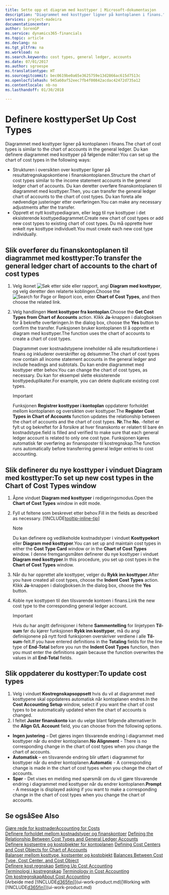 ```yaml
---
title: Sette opp et diagram med kosttyper | Microsoft-dokumentasjon
description: "Diagrammet med kosttyper ligner på kontoplanen i finans."
services: project-madeira
documentationcenter: 
author: SorenGP
ms.service: dynamics365-financials
ms.topic: article
ms.devlang: na
ms.tgt_pltfrm: na
ms.workload: na
ms.search.keywords: cost types, general ledger, accounts
ms.date: 07/01/2017
ms.author: sgroespe
ms.translationtype: HT
ms.sourcegitcommit: bec0619be0a65e3625759e13d2866ac615d7513c
ms.openlocfilehash: 945a60af52eec7fb4f00842acdac42472d735a12
ms.contentlocale: nb-no
ms.lasthandoff: 01/30/2018

---
```

# <a name="set-up-cost-types"></a><span data-ttu-id="8d30e-103">Definere kosttyper</span><span class="sxs-lookup"><span data-stu-id="8d30e-103">Set Up Cost Types</span></span>
<span data-ttu-id="8d30e-104">Diagrammet med kosttyper ligner på kontoplanen i finans.</span><span class="sxs-lookup"><span data-stu-id="8d30e-104">The chart of cost types is similar to the chart of accounts in the general ledger.</span></span> <span data-ttu-id="8d30e-105">Du kan definere diagrammet med kosttyper på følgende måter:</span><span class="sxs-lookup"><span data-stu-id="8d30e-105">You can set up the chart of cost types in the following ways:</span></span>  

-   <span data-ttu-id="8d30e-106">Strukturen i oversikten over kosttyper ligner på resultatregnskapskontiene i finanskontoplanen.</span><span class="sxs-lookup"><span data-stu-id="8d30e-106">Structure the chart of cost types similar to the income statement accounts in the general ledger chart of accounts.</span></span> <span data-ttu-id="8d30e-107">Du kan deretter overføre finanskontoplanen til diagrammet med kosttyper.</span><span class="sxs-lookup"><span data-stu-id="8d30e-107">Then, you can transfer the general ledger chart of accounts to the chart of cost types.</span></span> <span data-ttu-id="8d30e-108">Du kan foreta alle nødvendige justeringer etter overføringen.</span><span class="sxs-lookup"><span data-stu-id="8d30e-108">You can make any necessary adjustments after the transfer.</span></span>  
-   <span data-ttu-id="8d30e-109">Opprett et nytt kosttypediagram, eller legg til nye kosttyper i det eksisterende kosttypediagrammet.</span><span class="sxs-lookup"><span data-stu-id="8d30e-109">Create new chart of cost types or add new cost types to existing chart of cost types.</span></span> <span data-ttu-id="8d30e-110">Du må opprette hver enkelt nye kosttype individuelt.</span><span class="sxs-lookup"><span data-stu-id="8d30e-110">You must create each new cost type individually.</span></span>  

## <a name="to-transfer-the-general-ledger-chart-of-accounts-to-the-chart-of-cost-types"></a><span data-ttu-id="8d30e-111">Slik overfører du finanskontoplanen til diagrammet med kosttyper:</span><span class="sxs-lookup"><span data-stu-id="8d30e-111">To transfer the general ledger chart of accounts to the chart of cost types</span></span>  
1.  <span data-ttu-id="8d30e-112">Velg ikonet ![Søk etter side eller rapport](media/ui-search/search_small.png "Søk etter side eller rapport"), angi **Diagram med kosttyper**, og velg deretter den relaterte koblingen.</span><span class="sxs-lookup"><span data-stu-id="8d30e-112">Choose the ![Search for Page or Report](media/ui-search/search_small.png "Search for Page or Report icon") icon, enter **Chart of Cost Types**, and then choose the related link.</span></span>  
2.  <span data-ttu-id="8d30e-113">Velg handlingen **Hent kosttyper fra kontoplan**.</span><span class="sxs-lookup"><span data-stu-id="8d30e-113">Choose the **Get Cost Types from Chart of Accounts** action.</span></span> <span data-ttu-id="8d30e-114">Klikk **Ja**-knappen i dialogboksen for å bekrefte overføringen.</span><span class="sxs-lookup"><span data-stu-id="8d30e-114">In the dialog box, choose the **Yes** button to confirm the transfer.</span></span> <span data-ttu-id="8d30e-115">Funksjonen bruker kontoplanen til å opprette et diagram med kosttyper.</span><span class="sxs-lookup"><span data-stu-id="8d30e-115">The function uses the chart of accounts to create a chart of cost types.</span></span>  

    <span data-ttu-id="8d30e-116">Diagrammet over kostnadstypene inneholder nå alle resultatkontiene i finans og inkluderer overskrifter og delsummer.</span><span class="sxs-lookup"><span data-stu-id="8d30e-116">The chart of cost types now contain all income statement accounts in the general ledger and include headings and subtotals.</span></span> <span data-ttu-id="8d30e-117">Du kan endre diagrammet med kosttyper etter behov.</span><span class="sxs-lookup"><span data-stu-id="8d30e-117">You can change the chart of cost types, as necessary.</span></span> <span data-ttu-id="8d30e-118">Du kan for eksempel slette eksisterende kosttypeduplikater.</span><span class="sxs-lookup"><span data-stu-id="8d30e-118">For example, you can delete duplicate existing cost types.</span></span>  

    > [!IMPORTANT]  
    >  <span data-ttu-id="8d30e-119">Funksjonen **Registrer kosttyper i kontoplan** oppdaterer forholdet mellom kontoplanen og oversikten over kosttyper.</span><span class="sxs-lookup"><span data-stu-id="8d30e-119">The **Register Cost Types in Chart of Accounts** function updates the relationship between the chart of accounts and the chart of cost types.</span></span> <span data-ttu-id="8d30e-120">**Nr.**</span><span class="sxs-lookup"><span data-stu-id="8d30e-120">The **No.**</span></span> <span data-ttu-id="8d30e-121">-feltet er fylt ut og bekreftet for å forsikre at hver finanskonto er relatert til bare én kostnadstype.</span><span class="sxs-lookup"><span data-stu-id="8d30e-121">field is filled and verified to make sure that each general ledger account is related to only one cost type.</span></span> <span data-ttu-id="8d30e-122">Funksjonen kjøres automatisk før overføring av finansposter til kostregnskap.</span><span class="sxs-lookup"><span data-stu-id="8d30e-122">The function runs automatically before transferring general ledger entries to cost accounting.</span></span>  

## <a name="to-set-up-new-cost-types-in-the-chart-of-cost-types-window"></a><span data-ttu-id="8d30e-123">Slik definerer du nye kosttyper i vinduet Diagram med kosttyper:</span><span class="sxs-lookup"><span data-stu-id="8d30e-123">To set up new cost types in the Chart of Cost Types window</span></span>  
1.  <span data-ttu-id="8d30e-124">Åpne vinduet **Diagram med kosttyper** i redigeringsmodus.</span><span class="sxs-lookup"><span data-stu-id="8d30e-124">Open the **Chart of Cost Types** window in edit mode.</span></span>  
2.  <span data-ttu-id="8d30e-125">Fyll ut feltene som beskrevet etter behov.</span><span class="sxs-lookup"><span data-stu-id="8d30e-125">Fill in the fields as described as necessary.</span></span> [!INCLUDE[tooltip-inline-tip](includes/tooltip-inline-tip_md.md)]

    > [!NOTE]  
    >  <span data-ttu-id="8d30e-126">Du kan definere og vedlikeholde kostnadstyper i vinduet **Kosttypekort** eller **Diagram med kosttyper**.</span><span class="sxs-lookup"><span data-stu-id="8d30e-126">You can set up and maintain cost types in either the **Cost Type Card** window or in the **Chart of Cost Types** window.</span></span> <span data-ttu-id="8d30e-127">I denne fremgangsmåten definerer du nye kosttyper i vinduet **Diagram med kosttyper**.</span><span class="sxs-lookup"><span data-stu-id="8d30e-127">In this procedure, you set up cost types in the **Chart of Cost Types** window.</span></span>

3.  <span data-ttu-id="8d30e-128">Når du har opprettet alle kosttyper, velger du **Rykk inn kosttyper**.</span><span class="sxs-lookup"><span data-stu-id="8d30e-128">After you have created all cost types, choose the **Indent Cost Types** action.</span></span> <span data-ttu-id="8d30e-129">Klikk **Ja**-knappen i dialogboksen.</span><span class="sxs-lookup"><span data-stu-id="8d30e-129">In the dialog box, choose the **Yes** button.</span></span>  
4.  <span data-ttu-id="8d30e-130">Koble nye kosttypen til den tilsvarende kontoen i finans.</span><span class="sxs-lookup"><span data-stu-id="8d30e-130">Link the new cost type to the corresponding general ledger account.</span></span>  

    > [!IMPORTANT]  
    >  <span data-ttu-id="8d30e-131">Hvis du har angitt definisjoner i feltene **Sammentelling** for linjetypen **Til-sum** før du kjører funksjonen **Rykk inn kosttyper**, må du angi definisjonene på nytt fordi funksjonen overskriver verdiene i alle **Til-sum**-felt.</span><span class="sxs-lookup"><span data-stu-id="8d30e-131">If you have entered definitions in the **Totaling** fields for the line type of **End-Total** before you run the **Indent Cost Types** function, then you must enter the definitions again because the function overwrites the values in all **End-Total** fields.</span></span>  

## <a name="to-update-cost-types"></a><span data-ttu-id="8d30e-132">Slik oppdaterer du kosttyper:</span><span class="sxs-lookup"><span data-stu-id="8d30e-132">To update cost types</span></span>  
1.  <span data-ttu-id="8d30e-133">Velg i vinduet **Kostregnskapsoppsett** hvis du vil at diagrammet med kosttypene skal oppdateres automatisk når kontoplanen endres.</span><span class="sxs-lookup"><span data-stu-id="8d30e-133">In the **Cost Accounting Setup** window, select if you want the chart of cost types to be automatically updated when the chart of accounts is changed.</span></span>  
2.  <span data-ttu-id="8d30e-134">I feltet **Juster finanskonto** kan du velge blant følgende alternativer:</span><span class="sxs-lookup"><span data-stu-id="8d30e-134">In the **Align G/L Account** field, you can choose from the following options.</span></span>  

- <span data-ttu-id="8d30e-135">**Ingen justering** – Det gjøres ingen tilsvarende endring i diagrammet med kosttyper når du endrer kontoplanen.</span><span class="sxs-lookup"><span data-stu-id="8d30e-135">**No Alignment** - There is no corresponding change in the chart of cost types when you change the chart of accounts.</span></span>  
- <span data-ttu-id="8d30e-136">**Automatisk** – en tilsvarende endring blir utført i diagrammet for kosttyper når du endrer kontoplanen.</span><span class="sxs-lookup"><span data-stu-id="8d30e-136">**Automatic** - A corresponding change is made in the chart of cost types when you change the chart of accounts.</span></span>  
- <span data-ttu-id="8d30e-137">**Spør** - Det vises en melding med spørsmål om du vil gjøre tilsvarende endring i diagrammet med kosttyper når du endrer kontoplanen.</span><span class="sxs-lookup"><span data-stu-id="8d30e-137">**Prompt** - A message is displayed asking if you want to make a corresponding change in the chart of cost types when you change the chart of accounts.</span></span>  

## <a name="see-also"></a><span data-ttu-id="8d30e-138">Se også</span><span class="sxs-lookup"><span data-stu-id="8d30e-138">See Also</span></span>  
[<span data-ttu-id="8d30e-139">Gjøre rede for kostnader</span><span class="sxs-lookup"><span data-stu-id="8d30e-139">Accounting for Costs</span></span>](finance-manage-cost-accounting.md)  
<span data-ttu-id="8d30e-140">[Definere forholdet mellom kostnadstyper og finanskontoer](finance-defining-the-relationship-between-cost-types-and-general-ledger-accounts.md) </span><span class="sxs-lookup"><span data-stu-id="8d30e-140">[Defining the Relationship Between Cost Types and General Ledger Accounts](finance-defining-the-relationship-between-cost-types-and-general-ledger-accounts.md) </span></span>  
<span data-ttu-id="8d30e-141">[Definere kostsentre og kostobjekter for kontoplanen](finance-defining-cost-centers-and-cost-objects-for-chart-of-accounts.md) </span><span class="sxs-lookup"><span data-stu-id="8d30e-141">[Defining Cost Centers and Cost Objects for Chart of Accounts](finance-defining-cost-centers-and-cost-objects-for-chart-of-accounts.md) </span></span>  
<span data-ttu-id="8d30e-142">[Balanser mellom kosttype, kostsenter og kostobjekt](finance-balances-between-cost-type-cost-center-and-cost-object.md) </span><span class="sxs-lookup"><span data-stu-id="8d30e-142">[Balances Between Cost Type, Cost Center, and Cost Object](finance-balances-between-cost-type-cost-center-and-cost-object.md) </span></span>  
<span data-ttu-id="8d30e-143">[Definere kost.regnskap](finance-set-up-cost-accounting.md) </span><span class="sxs-lookup"><span data-stu-id="8d30e-143">[Setting Up Cost Accounting](finance-set-up-cost-accounting.md) </span></span>  
<span data-ttu-id="8d30e-144">[Terminologi i kostregnskap](finance-terminology-in-cost-accounting.md) </span><span class="sxs-lookup"><span data-stu-id="8d30e-144">[Terminology in Cost Accounting](finance-terminology-in-cost-accounting.md) </span></span>  
[<span data-ttu-id="8d30e-145">Om kostregnskap</span><span class="sxs-lookup"><span data-stu-id="8d30e-145">About Cost Accounting</span></span>](finance-about-cost-accounting.md)  
<span data-ttu-id="8d30e-146">[Arbeide med [!INCLUDE[d365fin](includes/d365fin_md.md)]](ui-work-product.md)</span><span class="sxs-lookup"><span data-stu-id="8d30e-146">[Working with [!INCLUDE[d365fin](includes/d365fin_md.md)]](ui-work-product.md)</span></span>

